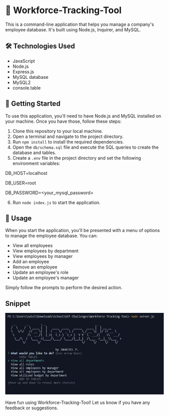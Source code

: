 # 🏢 Workforce-Tracking-Tool

This is a command-line application that helps you manage a company's employee database. It's built using Node.js, Inquirer, and MySQL.

## 🛠️ Technologies Used

- JavaScript
- Node.js
- Express.js
- MySQL database
- MySQL2
- console.table

## 🚀 Getting Started

To use this application, you'll need to have Node.js and MySQL installed on your machine. Once you have those, follow these steps:

1. Clone this repository to your local machine.
2. Open a terminal and navigate to the project directory.
3. Run `npm install` to install the required dependencies.
4. Open the `db/schema.sql` file and execute the SQL queries to create the database and tables.
5. Create a `.env` file in the project directory and set the following environment variables:

DB_HOST=localhost

DB_USER=root

DB_PASSWORD=<your_mysql_password>


6. Run `node index.js` to start the application.

## 📝 Usage

When you start the application, you'll be presented with a menu of options to manage the employee database. You can:

- View all employees
- View employees by department
- View employees by manager
- Add an employee
- Remove an employee
- Update an employee's role
- Update an employee's manager

Simply follow the prompts to perform the desired action.


## Snippet


![Screenshot of Weather-Board](./Assets/Snippet.png)


Have fun using Workforce-Tracking-Tool! Let us know if you have any feedback or suggestions.

